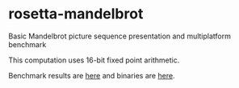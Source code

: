 # rosetta-mandelbrot
Basic Mandelbrot picture sequence presentation and multiplatform benchmark

This computation uses 16-bit fixed point arithmetic.

Benchmark results are [here](https://litwr2.github.io/mandelbrot8/micro-mandel.html) and binaries are [here]().

